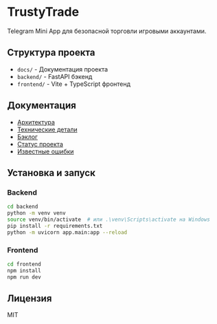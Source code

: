 # TrustyTrade

Telegram Mini App для безопасной торговли игровыми аккаунтами.

## Структура проекта

- `docs/` - Документация проекта
- `backend/` - FastAPI бэкенд
- `frontend/` - Vite + TypeScript фронтенд

## Документация

- [Архитектура](docs/architecture.mermaid)
- [Технические детали](docs/technical.md)
- [Бэклог](docs/backlog.md)
- [Статус проекта](docs/status.md)
- [Известные ошибки](docs/errors.md)

## Установка и запуск

### Backend

```bash
cd backend
python -m venv venv
source venv/bin/activate  # или .\venv\Scripts\activate на Windows
pip install -r requirements.txt
python -m uvicorn app.main:app --reload
```

### Frontend

```bash
cd frontend
npm install
npm run dev
```

## Лицензия

MIT 